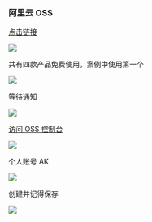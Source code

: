 ### 阿里云 OSS

[点击链接](https://www.aliyun.com/product/oss)

![](https://pic1.imgdb.cn/item/68a28df558cb8da5c82bfb3e.png)

共有四款产品免费使用，案例中使用第一个

![](https://pic1.imgdb.cn/item/68a28e4a58cb8da5c82bfddf.png)

等待通知

![](https://pic1.imgdb.cn/item/68a28e9158cb8da5c82c0002.png)

[访问 OSS 控制台](https://oss.console.aliyun.com/overview)

![](https://pic1.imgdb.cn/item/68a28fa658cb8da5c82c0843.png)

个人账号 AK

![](https://pic1.imgdb.cn/item/68a2c4c358cb8da5c82dbf72.png)

创建并记得保存

![](https://pic1.imgdb.cn/item/68a2c4a858cb8da5c82dbcbd.png)